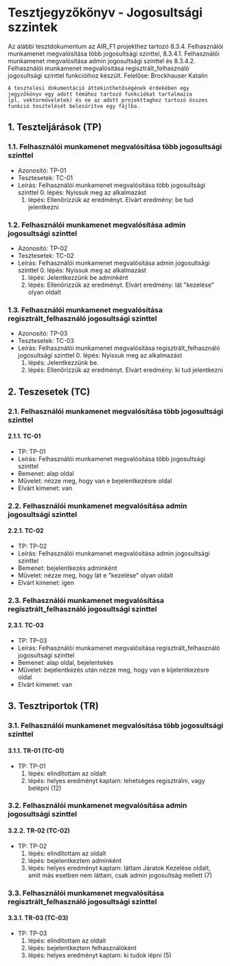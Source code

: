 # Tesztjegyzőkönyv - Jogosultsági szzintek

Az alábbi tesztdokumentum az AIR_F1 projekthez tartozó 8.3.4. Felhasználói munkamenet megvalósítása több jogosultsági szinttel, 8.3.4.1. Felhasználói munkamenet megvalósítása admin jogosultsági szinttel és 8.3.4.2. Felhasználói munkamenet megvalósítása regisztrált_felhasználó jogosultsági szinttel  funkcióihoz készült. Felelőse: Brockhauser Katalin

``` 
A tesztelési dokumentáció áttekinthetőségének érdekében egy jegyzőkönyv egy adott témához tartozó funkciókat tartalmazza 
(pl. vektorműveletek) és ne az adott projekttaghoz tartozó összes funkció tesztelését belesűrítve egy fájlba.
``` 

## 1. Teszteljárások (TP)

### 1.1. Felhasználói munkamenet megvalósítása több jogosultsági szinttel
- Azonosító: TP-01
- Tesztesetek: TC-01
- Leírás: Felhasználói munkamenet megvalósítása több jogosultsági szinttel
    0. lépés: Nyissuk meg az alkalmazást 
    1. lépés: Ellenőrizzük az eredményt. Elvárt eredmény: be tud jelentkezni

### 1.2. Felhasználói munkamenet megvalósítása admin jogosultsági szinttel
- Azonosító: TP-02
- Tesztesetek: TC-02
- Leírás: Felhasználói munkamenet megvalósítása admin jogosultsági szinttel
    0. lépés: Nyissuk meg az alkalmazást 
    1. lépés: Jelentkezzünk be adminként
    1. lépés: Ellenőrizzük az eredményt. Elvárt eredmény: lát "kezelése" olyan oldalt
    
### 1.3. Felhasználói munkamenet megvalósítása regisztrált_felhasználó jogosultsági szinttel
- Azonosító: TP-03
- Tesztesetek: TC-03
- Leírás: Felhasználói munkamenet megvalósítása regisztrált_felhasználó jogosultsági szinttel
    0. lépés: Nyissuk meg az alkalmazást 
    1. lépés: Jelentkezzünk be.
    1. lépés: Ellenőrizzük az eredményt. Elvárt eredmény: ki tud jelentkezni

## 2. Teszesetek (TC)

### 2.1. Felhasználói munkamenet megvalósítása több jogosultsági szinttel

#### 2.1.1. TC-01
- TP: TP-01
- Leírás: Felhasználói munkamenet megvalósítása több jogosultsági szinttel 
- Bemenet: alap oldal
- Művelet: nézze meg, hogy van e bejelentkezésre oldal
- Elvárt kimenet: van


### 2.2. Felhasználói munkamenet megvalósítása admin jogosultsági szinttel

#### 2.2.1. TC-02
- TP: TP-02
- Leírás: Felhasználói munkamenet megvalósítása admin jogosultsági szinttel
- Bemenet: bejelentkezés adminként
- Művelet: nézze meg, hogy lát e "kezelése" olyan oldalt
- Elvárt kimenet: igen

### 2.3. Felhasználói munkamenet megvalósítása regisztrált_felhasználó jogosultsági szinttel

#### 2.3.1. TC-03
- TP: TP-03
- Leírás: Felhasználói munkamenet megvalósítása regisztrált_felhasználó jogosultsági szinttel
- Bemenet:  alap oldal, bejelentekés
- Művelet: bejelentkezés után nézze meg, hogy van e kijelentkezésre oldal
- Elvárt kimenet: van

## 3. Tesztriportok (TR)

### 3.1. Felhasználói munkamenet megvalósítása több jogosultsági szinttel

#### 3.1.1. TR-01 (TC-01)
- TP: TP-01
    1. lépés: elindítottam az oldalt
    2. lépés: helyes eredményt kaptam: lehetséges regisztrálni, vagy belépni (12)
    
### 3.2. Felhasználói munkamenet megvalósítása admin jogosultsági szinttel

#### 3.2.2. TR-02 (TC-02)
- TP: TP-02
    1. lépés: elindítottam az oldalt
    2. lépés: bejelentkeztem adminként
    3. lépés: helyes eredményt kaptam: láttam Járatok Kezelése oldalt, amit más esetben nem láttam, csak admin jogosultság mellett (7)

### 3.3. Felhasználói munkamenet megvalósítása regisztrált_felhasználó jogosultsági szinttel

#### 3.3.1. TR-03 (TC-03)
- TP: TP-03
    1. lépés: elindítottam az oldalt
    2. lépés: bejelentkeztem felhasználóként
    3. lépés: helyes eredményt kaptam: ki tudok lépni (5)


    
